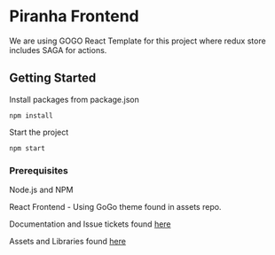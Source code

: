 # Piranha Frontend

We are using GOGO React Template for this project where redux store includes SAGA for actions.

## Getting Started
Install packages from package.json

```
npm install
```

Start the project

```
npm start
```

### Prerequisites

Node.js and NPM


  
React Frontend - Using GoGo theme found in assets repo.
  
Documentation and Issue tickets found [here](https://git.dev.netstax.io/piranha/piranha-project)  
  
Assets and Libraries found [here](https://git.dev.netstax.io/piranha/piranha-assets)